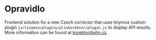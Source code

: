 # Opravidlo

Frontend solution for a new Czech corrector that uses tinymce custom plugin `js/tinymce/plugins/plinkorektor/plugin.js` to display API results. More information can be found at korektor@plin.cz.
